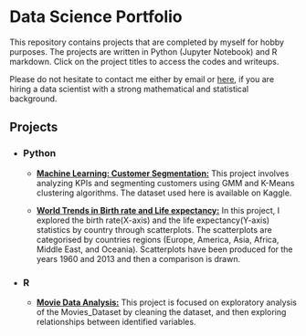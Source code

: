 # Data Science Portfolio

This repository contains projects that are completed by myself for hobby purposes. The projects are written in Python (Jupyter Notebook) and R markdown. Click on the project titles to access the codes and writeups.

Please do not hesitate to contact me either by email or [here](https://www.linkedin.com/in/ismail-frz/), if you are hiring a data scientist with a strong mathematical and statistical background. 

## Projects

- ### Python
  -  **[Machine Learning: Customer Segmentation:](https://github.com/ismail-frz/Data-Science-Portfolio/blob/master/Machine_Learning:%20Customer_Segmentation.ipynb)** 
  This project involves analyzing KPIs and segmenting customers using GMM and K-Means clustering algorithms. The dataset used here is available on Kaggle.
  
  -  **[World Trends in Birth rate and Life expectancy:](https://github.com/ismail-hm/Data-Science-Portfolio/blob/master/World%20Trends%20in%20Birth%20rate%20and%20Life%20Expectancy.ipynb)** 
     In this project, I explored the birth rate(X-axis) and the life expectancy(Y-axis) statistics by country through scatterplots. The scatterplots are categorised by countries regions (Europe, America, Asia, Africa, Middle East, and Oceania). Scatterplots have been produced for the years 1960 and 2013 and then a comparison is drawn.


- ### R
  - **[Movie Data Analysis:](http://rpubs.com/ismail-hm/555820)**
     This project is focused on exploratory analysis of the Movies_Dataset by cleaning the dataset, and then exploring relationships between identified variables.


